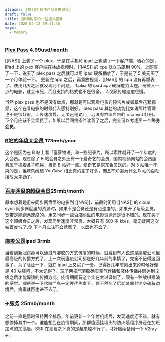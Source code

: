 ```yaml
---
aliases: [2020年软件产品消费记录]
draft: false
title: 🦠假期购买的一些虚拟服务
date: 2020-02-12 19:41:36
tags:
  - Memory
---
```


### [Plex Pass](https://www.plex.tv/) 4.99usd/month

[[NAS]] 上装了一个 plex，于是在手机和 ipad 上也装了一个客户端，糟心的是，iPad 上的 plex 客户端在播放视频时，[[NAS]] 的 cpu 就立马飙到 90%。上网查了一下，说买了 plex pass 之后就可以用 ipad 硬解播放了，于是花了 5 美元买了一个月体验一下。
更新完 app 之后，再播放视频，[[NAS]] 的 cpu 没有再爆表了。使用几天之后就发现几个问题。
1.plex 的 ipad app 硬解能力太差，稍微大一点的电影，就会卡死，而且支持的格式也不是很全。
2.视频传输速度很慢。
<!-- more -->
当然 plex pass 也不是没有优点，那就是可以观看电影的预告片或者幕后花絮视频，这个在看电影的时候代入感特别好。
plex pass 其他的功能比如说照片管理也不是很好用，上传速度慢、无法远程访问。远没有群晖自带的 moment 好用。
下个月应该不会续费了，如果以后网络条件改善了之后，完全可以考虑买一个**终身会员**。

### [B站的年度大会员](https://www.bilibili.com/)  173rmb/year

这个是因为在 B 站上看「露营物语」和一些纪录片，所以索性就开了一个年度的大会员。现在除了 B 站会员之外还有一个爱奇艺的会员。国内视频网站的会员服务属于捏着鼻子吃屎，当然 B 站好一些。爱奇艺是京东会员送的。对 B 站唯一不爽的是，推荐系统跟 YouTube 相比真的差了好多，而且不知道为什么 B 站的自动播放太差劲了。

###  [百度网盘的超级会员](https://yun.baidu.com/buy/center#/svip)25rmb/month

原本想着是用来同步网盘里的电影到 [[NAS]]，前段时间用 [[NAS]] 的 cloud sync 同步网盘里的资源时，如果不是会员还是有点速度的，如果开了超级会员，宽带是能跑满速度的。用来同步一些百度网盘的电影资源还是很不错的。现在买了这个超级会员之后，发现同步速度非常慢，大概只有 500 多 kb/s。毫无疑问这次被百度坑了,😕
下个月应该不会续费了，以后也不会了。

###  [瘟疫公司](https://apps.apple.com/cn/app/plague-inc-%E7%98%9F%E7%96%AB%E5%85%AC%E5%8F%B8/id525818839)ipad 3rmb

当看到新冠病毒可以通过气溶胶的方式传播的时候，就看到有人说这是瘟疫公司里最高级的传播方式了，上一次玩瘟疫公司都是好几年前的事情了，完全不记得这回事了，为了验证一下，就在 ipad 上又买了一份，记得好几年前刚出来的时候好像是 40 块钱吧，不太记得了。玩了两把气溶胶确实空气传播和液体传播共同达到 2 级之后才能解锁的传播方式。疫情期间玩这个实在太过讽刺了，颇有一种战棋推演的感觉。顺便说一下格陵兰岛一定要优先拿下，要不然到了后期各国封锁交通与边境后，病毒就再也进不去了。

### ✈️服务 25rmb/month

之前一直是同时保持两个机场，年前更新一个年付机场后，发现速度还不错，就有想停掉其中一个。谁能想到在疫情期间，那群傻逼挂墙头的防火墙程序员还在加班加点的加高墙。SSR 在高墙之下真的是越来越不行了，只好继续备用一个 V2ray✈️。

